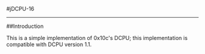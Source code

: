 #jDCPU-16
* * *

##Introduction

This is a simple implementation of 0x10c's DCPU; this implementation is compatible with DCPU version 1.1.